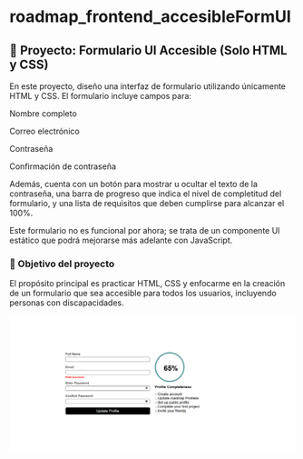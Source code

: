 # roadmap_frontend_accesibleFormUI
## 🧾 Proyecto: Formulario UI Accesible (Solo HTML y CSS)
En este proyecto, diseño una interfaz de formulario utilizando únicamente HTML y CSS. El formulario incluye campos para:

Nombre completo

Correo electrónico

Contraseña

Confirmación de contraseña

Además, cuenta con un botón para mostrar u ocultar el texto de la contraseña, una barra de progreso que indica el nivel de completitud del formulario, y una lista de requisitos que deben cumplirse para alcanzar el 100%.

Este formulario no es funcional por ahora; se trata de un componente UI estático que podrá mejorarse más adelante con JavaScript.

### 🎯 Objetivo del proyecto
El propósito principal es practicar HTML, CSS y enfocarme en la creación de un formulario que sea accesible para todos los usuarios, incluyendo personas con discapacidades.

![preview](preview_accesibleFormUI.png)